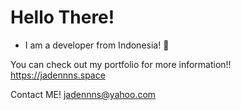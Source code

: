 # Hello There!

* I am a developer from Indonesia! 👋

You can check out my portfolio for more information!! 
https://jadennns.space

Contact ME! [jadennns@yahoo.com](mailto:jadennns@yahoo.com)
